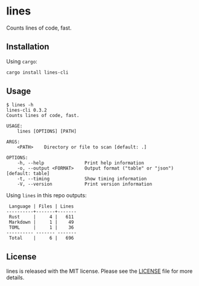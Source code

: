 # lines

Counts lines of code, fast.

## Installation

Using `cargo`:

```sh
cargo install lines-cli
```

## Usage

```
$ lines -h
lines-cli 0.3.2
Counts lines of code, fast.

USAGE:
    lines [OPTIONS] [PATH]

ARGS:
    <PATH>    Directory or file to scan [default: .]

OPTIONS:
    -h, --help               Print help information
    -o, --output <FORMAT>    Output format ("table" or "json") [default: table]
    -t, --timing             Show timing information
    -V, --version            Print version information
```

Using `lines` in this repo outputs:

```
 Language | Files | Lines 
----------+-------+-------
 Rust     |     4 |   611 
 Markdown |     1 |    49 
 TOML     |     1 |    36 
---------- ------- -------
 Total    |     6 |   696 
```

## License

lines is released with the MIT license.
Please see the [LICENSE](./LICENSE) file for more details.
